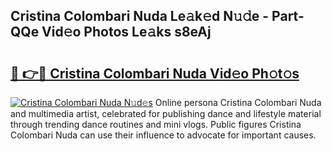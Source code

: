 ## Cristina Colombari Nuda Le𝚊k𝚎d N𝚞𝚍e - Part-QQe Vid𝚎o Photos Le𝚊ks s8eAj

# <h2><a href="http://fbftee.evod.top/?m=Cristina+Colombari+Nuda">🔗 👉🔴 Cristina Colombari Nuda Vid𝚎o Ph𝚘t𝚘s</a></h2>

[![Cristina Colombari Nuda N𝚞d𝚎s](https://i.imgur.com/8V9OHl7.gif)](http://fbftee.evod.top/?m=Cristina+Colombari+Nuda)
Online persona Cristina Colombari Nuda and multimedia artist, celebrated for publishing dance and lifestyle material through trending dance routines and mini vlogs. Public figures Cristina Colombari Nuda can use their influence to advocate for important causes. 
